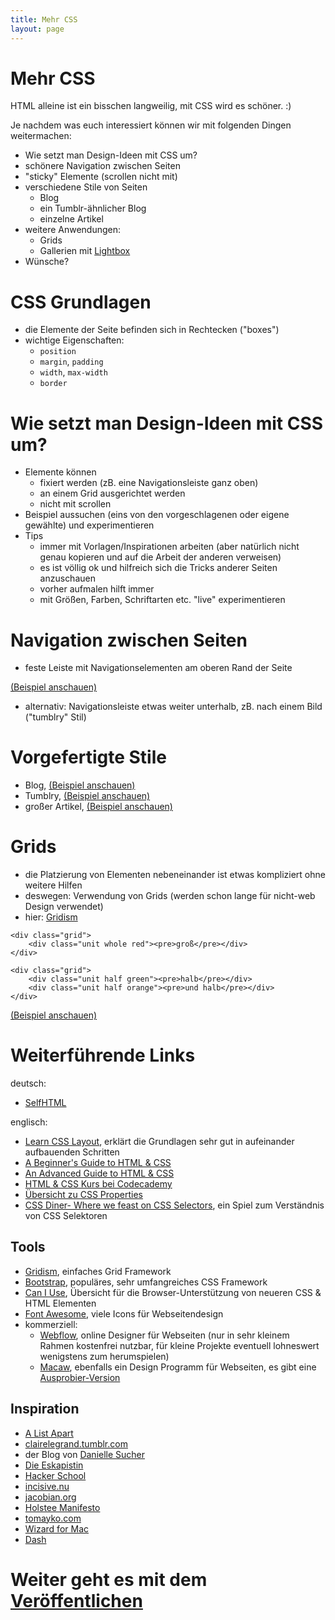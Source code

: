 ```yaml
---
title: Mehr CSS
layout: page
---
```


# Mehr CSS

HTML alleine ist ein bisschen langweilig, mit CSS wird es schöner. :)

Je nachdem was euch interessiert können wir mit folgenden Dingen weitermachen:

* Wie setzt man Design-Ideen mit CSS um?
* schönere Navigation zwischen Seiten
* "sticky" Elemente (scrollen nicht mit)
* verschiedene Stile von Seiten
    - Blog
    - ein Tumblr-ähnlicher Blog
    - einzelne Artikel
* weitere Anwendungen:
    - Grids
    - Gallerien mit [Lightbox](http://www.lokeshdhakar.com/projects/lightbox2/)
* Wünsche?

# CSS Grundlagen

* die Elemente der Seite befinden sich in Rechtecken ("boxes")
* wichtige Eigenschaften:
    - `position`
    - `margin`, `padding`
    - `width`, `max-width`
    - `border`

# Wie setzt man Design-Ideen mit CSS um?

* Elemente können
    - fixiert werden (zB. eine Navigationsleiste ganz oben)
    - an einem Grid ausgerichtet werden
    - nicht mit scrollen
* Beispiel aussuchen (eins von den vorgeschlagenen oder eigene gewählte)
    und experimentieren
* Tips
    - immer mit Vorlagen/Inspirationen arbeiten (aber natürlich nicht genau
        kopieren und auf die Arbeit der anderen verweisen)
    - es ist völlig ok und hilfreich sich die Tricks anderer Seiten
        anzuschauen
    - vorher aufmalen hilft immer
    - mit Größen, Farben, Schriftarten etc. "live" experimentieren

# Navigation zwischen Seiten

* feste Leiste mit Navigationselementen am oberen Rand der Seite

[(Beispiel anschauen)](examples/header.html)

* alternativ: Navigationsleiste etwas weiter unterhalb, zB. nach
    einem Bild ("tumblry" Stil)

# Vorgefertigte Stile

* Blog, [(Beispiel anschauen)](examples/pretty-blog.html)
* Tumblry, [(Beispiel anschauen)](examples/tumblry.html)
* großer Artikel, [(Beispiel anschauen)](examples/article.html)

# Grids

* die Platzierung von Elementen nebeneinander ist etwas kompliziert ohne
    weitere Hilfen
* deswegen: Verwendung von Grids (werden schon lange für nicht-web Design
    verwendet)
* hier: [Gridism](http://cobyism.com/gridism)

<!-- ... -->

    <div class="grid">
        <div class="unit whole red"><pre>groß</pre></div>
    </div>

    <div class="grid">
        <div class="unit half green"><pre>halb</pre></div>
        <div class="unit half orange"><pre>und halb</pre></div>
    </div>

[(Beispiel anschauen)](examples/09-grid.html)

# Weiterführende Links

deutsch:

* [SelfHTML](http://wiki.selfhtml.org/wiki/Startseite)

englisch:

* [Learn CSS Layout](http://learnlayout.com/), erklärt die Grundlagen sehr
    gut in aufeinander aufbauenden Schritten
* [A Beginner's Guide to HTML & CSS](http://learn.shayhowe.com/html-css/)
* [An Advanced Guide to HTML & CSS](http://learn.shayhowe.com/advanced-html-css/)
* [HTML & CSS Kurs bei Codecademy](http://www.codecademy.com/tracks/web)
* [Übersicht zu CSS Properties][mdn-css-reference]
* [CSS Diner- Where we feast on CSS Selectors](http://flukeout.github.io),
    ein Spiel zum Verständnis von CSS Selektoren

## Tools

* [Gridism](http://cobyism.com/gridism), einfaches Grid Framework
* [Bootstrap](http://getbootstrap.com), populäres, sehr umfangreiches
    CSS Framework
* [Can I Use](http://caniuse.com), Übersicht für die Browser-Unterstützung
    von neueren CSS & HTML Elementen
* [Font Awesome](http://fortawesome.github.io/Font-Awesome/icons/), viele
    Icons für Webseitendesign
* kommerziell:
    - [Webflow](https://webflow.com/), online Designer für Webseiten (nur in
        sehr kleinem Rahmen kostenfrei nutzbar, für kleine Projekte eventuell
        lohneswert wenigstens zum herumspielen)
    - [Macaw](http://macaw.co/), ebenfalls ein Design Programm für Webseiten,
        es gibt eine [Ausprobier-Version](http://download.macaw.co/)

[mdn-css-reference]: https://developer.mozilla.org/en-US/docs/Web/CSS/Reference

## Inspiration

* [A List Apart](http://alistapart.com)
* [clairelegrand.tumblr.com](http://clairelegrand.tumblr.com/post/77700679900/the-importance-of-the-unlikable-heroin)
* der Blog von [Danielle Sucher](http://www.daniellesucher.com/blog/)
* [Die Eskapistin](http://thatgirlthere.wordpress.com/)
* [Hacker School](http://hackerschool.com)
* [incisive.nu](http://incisive.nu/2014/thinking-about-mozilla/)
* [jacobian.org](www.jacobian.org/writing/)
* [Holstee Manifesto](http://holstee.com/pages/manifesto)
* [tomayko.com](http://tomayko.com/writings/adopt-an-open-source-process-constraints)
* [Wizard for Mac](http://wizardmac.com/)
* [Dash](http://kapeli.com/dash)

# Weiter geht es mit dem [Veröffentlichen](publishing.html)
